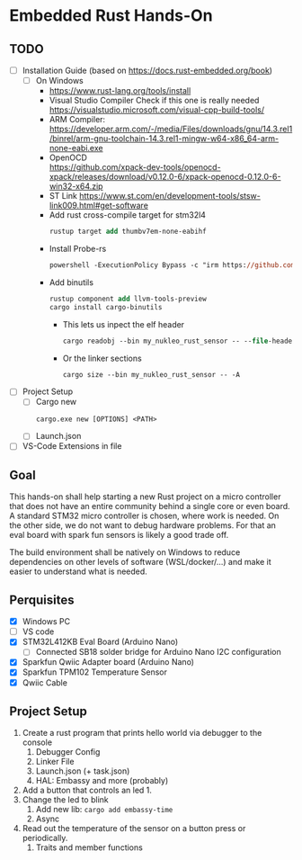 # Embedded Rust Hands-On

## TODO

- [ ] Installation Guide (based on <https://docs.rust-embedded.org/book>)
  - [ ] On Windows
    - <https://www.rust-lang.org/tools/install>
    - Visual Studio Compiler
      Check if this one is really needed    
      <https://visualstudio.microsoft.com/visual-cpp-build-tools/>
    - ARM Compiler:  
      <https://developer.arm.com/-/media/Files/downloads/gnu/14.3.rel1/binrel/arm-gnu-toolchain-14.3.rel1-mingw-w64-x86_64-arm-none-eabi.exe>
    - OpenOCD  
      <https://github.com/xpack-dev-tools/openocd-xpack/releases/download/v0.12.0-6/xpack-openocd-0.12.0-6-win32-x64.zip> 
    - ST Link
      <https://www.st.com/en/development-tools/stsw-link009.html#get-software>  
    - Add rust cross-compile target for stm32l4  
      ```ps
      rustup target add thumbv7em-none-eabihf
      ``` 
    - Install Probe-rs  
      ```ps
      powershell -ExecutionPolicy Bypass -c "irm https://github.com/probe-rs/probe-rs/releases/latest/download/probe-rs-tools-installer.ps1 | iex"
      ``` 
    - Add binutils
      ```ps
      rustup component add llvm-tools-preview
      cargo install cargo-binutils
      ```
        - This lets us inpect the elf header
          ```ps
          cargo readobj --bin my_nukleo_rust_sensor -- --file-headers
          ```
        - Or the linker sections
          ```ps
          cargo size --bin my_nukleo_rust_sensor -- -A
          ```
- [ ] Project Setup
  - [ ] Cargo new  
    ```ps
    cargo.exe new [OPTIONS] <PATH>
    ```
  - [ ] Launch.json
- [ ] VS-Code Extensions in file 

## Goal

This hands-on shall help starting a new Rust project on a micro controller that does not have an entire community behind a single core or even board.
A standard STM32 micro controller is chosen, where work is needed.
On the other side, we do not want to debug hardware problems.
For that an eval board with spark fun sensors is likely a good trade off.

The build environment shall be natively on Windows to reduce dependencies on other levels of software (WSL/docker/...) and make it easier to understand what is needed.

## Perquisites

- [x] Windows PC
- [ ] VS code
- [x] STM32L412KB Eval Board (Arduino Nano)
  - [ ] Connected SB18 solder bridge for Arduino Nano I2C configuration
- [x] Sparkfun Qwiic Adapter board (Arduino Nano)
- [x] Sparkfun TPM102 Temperature Sensor
- [x] Qwiic Cable

## Project Setup

1. Create a rust program that prints hello world via debugger to the console
   1. Debugger Config
   2. Linker File
   3. Launch.json (+ task.json)
   4. HAL: Embassy and more (probably)
2. Add a button that controls an led
   1. 
3. Change the led to blink
   1. Add new lib: `cargo add embassy-time`
   2. Async
4. Read out the temperature of the sensor on a button press or periodically.
   1. Traits and member functions


